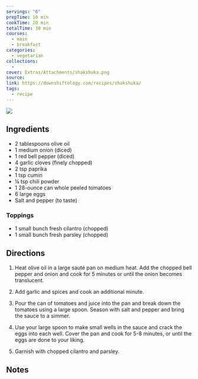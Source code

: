 ```yaml
---
servings: "6"
prepTime: 10 min
cookTime: 20 min
totalTime: 30 min
courses:
  - main
  - breakfast
categories:
  - vegetarian
collections:
  -
cover: Extras/Attachments/shakshuka.png
source:
link: https://downshiftology.com/recipes/shakshuka/
tags:
  - recipe
---
```


![](Extras/Attachments/shakshuka.png)


## Ingredients

- 2 tablespoons olive oil
- 1 medium onion (diced)
- 1 red bell pepper (diced)
- 4 garlic cloves (finely chopped)
- 2 tsp paprika
- 1 tsp cumin
- ¼ tsp chili powder
- 1 28-ounce can whole peeled tomatoes
- 6 large eggs
- Salt and pepper (to taste)

### Toppings

- 1 small bunch fresh cilantro (chopped)
- 1 small bunch fresh parsley (chopped)


## Directions

1. Heat olive oil in a large sauté pan on medium heat. Add the chopped bell pepper and onion and cook for 5 minutes or until the onion becomes translucent.

2. Add garlic and spices and cook an additional minute.

3. Pour the can of tomatoes and juice into the pan and break down the tomatoes using a large spoon. Season with salt and pepper and bring the sauce to a simmer.

4. Use your large spoon to make small wells in the sauce and crack the eggs into each well. Cover the pan and cook for 5-8 minutes, or until the eggs are done to your liking.

5. Garnish with chopped cilantro and parsley.


## Notes
